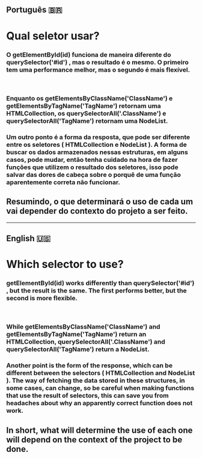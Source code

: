 ## Português 🇧🇷

# Qual seletor usar?

### O getElementById(id) funciona de maneira diferente do querySelector('#id') , mas o resultado é o mesmo. O primeiro tem uma performance melhor, mas o segundo é mais flexível.
<br>

### Enquanto os getElementsByClassName('ClassName') e getElementsByTagName('TagName') retornam uma HTMLCollection, os querySelectorAll('.ClassName') e querySelectorAll('TagName') retornam uma NodeList.

### Um outro ponto é a forma da resposta, que pode ser diferente entre os seletores ( HTMLCollection e NodeList ). A forma de buscar os dados armazenados nessas estruturas, em alguns casos, pode mudar, então tenha cuidado na hora de fazer funções que utilizem o resultado dos seletores, isso pode salvar das dores de cabeça sobre o porquê de uma função aparentemente correta não funcionar.

## Resumindo, o que determinará o uso de cada um vai depender do contexto do projeto a ser feito.

---

## English 🇺🇸

# Which selector to use?

### getElementById(id) works differently than querySelector('#id') , but the result is the same. The first performs better, but the second is more flexible.
<br>

### While getElementsByClassName('ClassName') and getElementsByTagName('TagName') return an HTMLCollection, querySelectorAll('.ClassName') and querySelectorAll('TagName') return a NodeList.

### Another point is the form of the response, which can be different between the selectors ( HTMLCollection and NodeList ). The way of fetching the data stored in these structures, in some cases, can change, so be careful when making functions that use the result of selectors, this can save you from headaches about why an apparently correct function does not work.

## In short, what will determine the use of each one will depend on the context of the project to be done.
